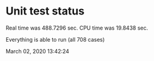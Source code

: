 # Unit test status
Real time was 488.7296 sec.
CPU time was 19.8438 sec.

Everything is able to run (all 708 cases)

March 02, 2020 13:42:24